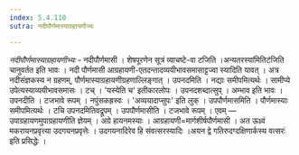 ```yaml
---
index: 5.4.110
sutra: नदीपौर्णमास्याग्रहायणीभ्यः

---
```

_नदीपौर्णमास्याग्रहायणीभ्यः_ - नदीपौर्णमासी । शेषपूरणेन सूत्रं व्याचष्टे-वा टजिति ।अन्यतरस्या॑मितिट॑जिति चानुवर्तत इति भावः । नदी पौर्णमासी आग्रहायणी-एतदन्तादव्ययीभावसमासाट्टज्वा स्यादिति यावत् । अत्र नदीसंज्ञकस्य न ग्रहणम्, पौर्णमास्याग्रहायणीग्रहणाल्लिङ्गात् । उपनदमिति । नद्याः समीपमित्यर्थः । सामीप्ये उपेत्यस्याव्ययीभावसमासः । टच् । 'यस्येति च' इतीकारलोपः । उपनदशब्दात्सुप् । अम्भाव इति भावः । उपनदीति । टजभावे रूपम् । नपुंसकह्रस्वः । 'अव्ययादाप्सुपः' इति लुक् । उपपौर्णमासमिति । पौर्णमास्याः समीपमित्यर्थः । टचि उपनदमितिवद्रूपम् । उपपौर्णमासीति । टजभावे रूपम् । एवम् — उपाग्रहायणमुपाग्रहायणीति ज्ञेयम् । अग्रे हायनमस्याः । आग्रहायणी=मार्गशीर्षपौर्णमासी । अत ऊध्र्वं मकरायनप्रवृत्त्या उदगयनप्रवृत्तेः । उदगयनादिरेव हि संवत्सरस्यादिः ।अयन द्वे गतिरुदग्दक्षिणार्कस्य वत्सरः॑ इति प्रसिद्धेः ।